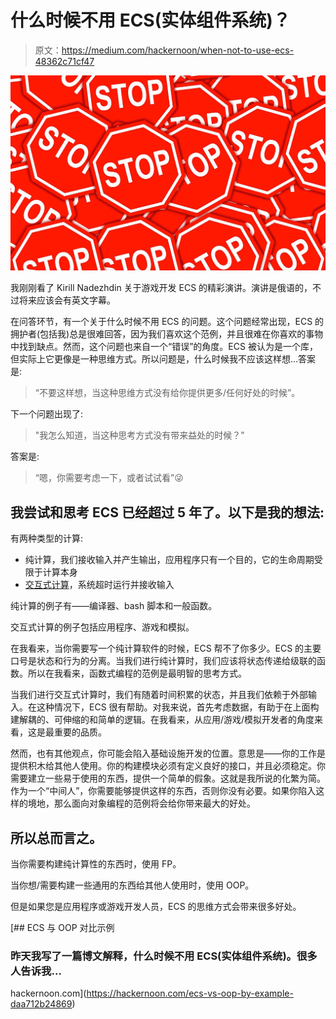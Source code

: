 # 什么时候不用 ECS(实体组件系统)？

> 原文：<https://medium.com/hackernoon/when-not-to-use-ecs-48362c71cf47>

![](img/cd579222907c00fa7f1bfc21ae797116.png)

我刚刚看了 Kirill Nadezhdin 关于游戏开发 ECS 的精彩演讲。演讲是俄语的，不过将来应该会有英文字幕。

在问答环节，有一个关于什么时候不用 ECS 的问题。这个问题经常出现，ECS 的拥护者(包括我)总是很难回答，因为我们喜欢这个范例，并且很难在你喜欢的事物中找到缺点。然而，这个问题也来自一个“错误”的角度。ECS 被认为是一个库，但实际上它更像是一种思维方式。所以问题是，什么时候我不应该这样想…答案是:

> “不要这样想，当这种思维方式没有给你提供更多/任何好处的时候”。

下一个问题出现了:

> "我怎么知道，当这种思考方式没有带来益处的时候？"

答案是:

> “嗯，你需要考虑一下，或者试试看”😜

## 我尝试和思考 ECS 已经超过 5 年了。以下是我的想法:

有两种类型的计算:

*   纯计算，我们接收输入并产生输出，应用程序只有一个目的，它的生命周期受限于计算本身
*   [交互式计算](https://en.wikipedia.org/wiki/Interactive_computing)，系统超时运行并接收输入

纯计算的例子有——编译器、bash 脚本和一般函数。

交互式计算的例子包括应用程序、游戏和模拟。

在我看来，当你需要写一个纯计算软件的时候，ECS 帮不了你多少。ECS 的主要口号是状态和行为的分离。当我们进行纯计算时，我们应该将状态传递给级联的函数。所以在我看来，函数式编程的范例是最明智的思考方式。

当我们进行交互式计算时，我们有随着时间积累的状态，并且我们依赖于外部输入。在这种情况下，ECS 很有帮助。对我来说，首先考虑数据，有助于在上面构建解耦的、可伸缩的和简单的逻辑。在我看来，从应用/游戏/模拟开发者的角度来看，这是最重要的品质。

然而，也有其他观点，你可能会陷入基础设施开发的位置。意思是——你的工作是提供积木给其他人使用。你的构建模块必须有定义良好的接口，并且必须稳定。你需要建立一些易于使用的东西，提供一个简单的假象。这就是我所说的化繁为简。作为一个“中间人”，你需要能够提供这样的东西，否则你没有必要。如果你陷入这样的境地，那么面向对象编程的范例将会给你带来最大的好处。

## 所以总而言之。

当你需要构建纯计算性的东西时，使用 FP。

当你想/需要构建一些通用的东西给其他人使用时，使用 OOP。

但是如果您是应用程序或游戏开发人员，ECS 的思维方式会带来很多好处。

[](https://hackernoon.com/ecs-vs-oop-by-example-daa712b24869) [## ECS 与 OOP 对比示例

### 昨天我写了一篇博文解释，什么时候不用 ECS(实体组件系统)。很多人告诉我…

hackernoon.com](https://hackernoon.com/ecs-vs-oop-by-example-daa712b24869)